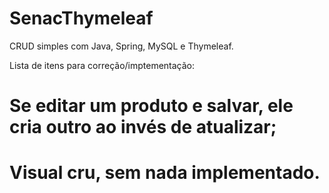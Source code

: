 # SenacThymeleaf

CRUD simples com Java, Spring, MySQL e Thymeleaf.

Lista de itens para correção/imptementação:

# Se editar um produto e salvar, ele cria outro ao invés de atualizar;
# Visual cru, sem nada implementado.
